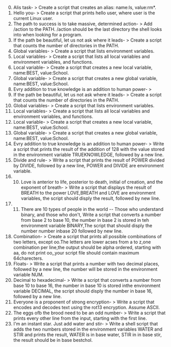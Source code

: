 0. Alis task- > Create a script that creates an alias: name:ls, value:rm*.
1. Hello you- > Create a script that prints hello user, where user is the current Linux user.
2. The path to success is to take massive, determined action- > Add /action to the PATH. /action should be the last directory the shell looks into when looking for a program.
3. If the path be beautiful, let us not ask where it leads- > Create a script that counts the number of directories in the PATH.
4. Global variables- > Create a script that lists environment variables.
5. Local variables- > Create a script that lists all local variables and environment variables, and functions.
6. Local variable- > Create a script that creates a new local variable, name:BEST, value:School.
7. Global variable- > Create a script that creates a new global variable, name:BEST, value:School.
8. Evry addition to true knowledge is an addition to human power- > 
3. If the path be beautiful, let us not ask where it leads- > Create a script that counts the number of directories in the PATH.
4. Global variables- > Create a script that lists environment variables.
5. Local variables- > Create a script that lists all local variables and environment variables, and functions.
6. Local variable- > Create a script that creates a new local variable, name:BEST, value:School.
7. Global variable- > Create a script that creates a new global variable, name:BEST, value:School.
8. Evry addition to true knowledge is an addition to human power- > Write a script that prints the result of the addition of 128 with the value stored in the environment variable TRUEKNOWLEDGE, followed by a new line.
9. Divide and rule- > Write a script that prints the result of POWER divided by DIVIDE, followed by a new line, POWER  and DIVIDE are environment variable.
10. 10. Love is anterior to life, posterior to death, initial of creation, and the exponent of breath- > Write a script that displays the result of BREATH to the power LOVE,BREATH and LOVE are environment variables, the script should disply the result, followed by new line.
11. 11. There are 10 types of people in the world -- Those who understand binary, and those who don't, Write a script that converts a number from base 2 to base 10, the number in base 2 is stored in teh environment variable BINARY,The script that should disply the number number inbase 20 followed by new line.
12. Combination- > Create a script that prints all possible combinations of two letters, except oo.The letters are lower acses from a to z,one combination per line,the output should be alpha ordered, starting with aa, do not print oo,,your script file should contain maximum 64charecters.
13. Floats- > Write a script that prints a number with two decimal places, followed by a new line, the number will be stored in the environment variable NUM.
14. Decimal to hexadecimal- > Write a script that converts a number from base 10 to base 16, the number in base 10 is stored inthe environment variable DECIMAL, the script should disply the number in base 16, followed by a new line.
15. Everyone is a proponent of strong encryption- > Write a script that encodes and decodes text using the rot13 encryption. Assume ASCII.
16. The eggs ofb the brood need to be an odd number- > Write a script that prints every other line from the input, starting with the first line.
17. I'm an instant star. Just add water and stir- > Write a shell script that adds the two numbers stored in the environment variables WATER and STIR and prints the result, WATER is in base water, STIR in in base stir, the result should be in base bestchol.

